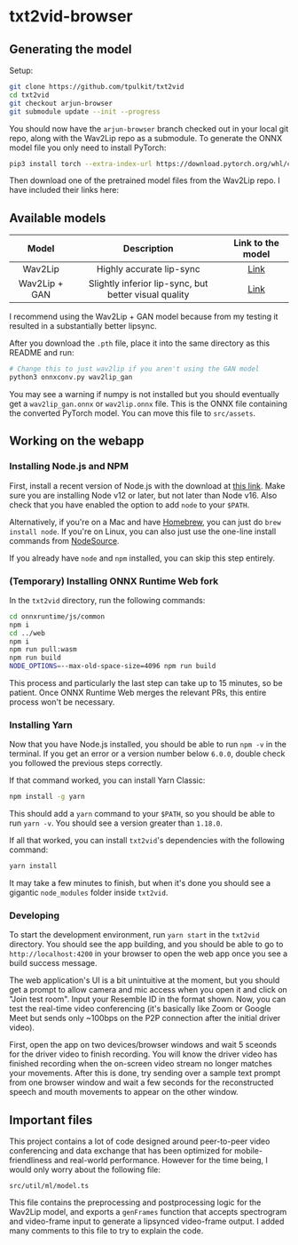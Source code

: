 # txt2vid-browser

## Generating the model

Setup:
```sh
git clone https://github.com/tpulkit/txt2vid
cd txt2vid
git checkout arjun-browser
git submodule update --init --progress
```

You should now have the `arjun-browser` branch checked out in your local git repo, along with the Wav2Lip repo as a submodule. To generate the ONNX model file you only need to install PyTorch:
```sh
pip3 install torch --extra-index-url https://download.pytorch.org/whl/cpu
```

Then download one of the pretrained model files from the Wav2Lip repo. I have included their links here:

Available models
----------
| Model  | Description |  Link to the model | 
| :-------------: | :---------------: | :---------------: |
| Wav2Lip  | Highly accurate lip-sync | [Link](https://iiitaphyd-my.sharepoint.com/:u:/g/personal/radrabha_m_research_iiit_ac_in/Eb3LEzbfuKlJiR600lQWRxgBIY27JZg80f7V9jtMfbNDaQ?e=TBFBVW)  |
| Wav2Lip + GAN  | Slightly inferior lip-sync, but better visual quality | [Link](https://iiitaphyd-my.sharepoint.com/:u:/g/personal/radrabha_m_research_iiit_ac_in/EdjI7bZlgApMqsVoEUUXpLsBxqXbn5z8VTmoxp55YNDcIA?e=n9ljGW) |

I recommend using the Wav2Lip + GAN model because from my testing it resulted in a substantially better lipsync.

After you download the `.pth` file, place it into the same directory as this README and run:

```sh
# Change this to just wav2lip if you aren't using the GAN model
python3 onnxconv.py wav2lip_gan
```

You may see a warning if numpy is not installed but you should eventually get a `wav2lip_gan.onnx` or `wav2lip.onnx` file. This is the ONNX file containing the converted PyTorch model. You can move this file to `src/assets`.


## Working on the webapp

### Installing Node.js and NPM

First, install a recent version of Node.js with the download at [this link](https://nodejs.org/en/download/). Make sure you are installing Node v12 or later, but not later than Node v16. Also check that you have enabled the option to add `node` to your `$PATH`.

Alternatively, if you're on a Mac and have [Homebrew](https://brew.sh), you can just do `brew install node`. If you're on Linux, you can also just use the one-line install commands from [NodeSource](https://github.com/nodesource/distributions).

If you already have `node` and `npm` installed, you can skip this step entirely.

### (Temporary) Installing ONNX Runtime Web fork

In the `txt2vid` directory, run the following commands:

```sh
cd onnxruntime/js/common
npm i
cd ../web
npm i
npm run pull:wasm
npm run build
NODE_OPTIONS=--max-old-space-size=4096 npm run build
```

This process and particularly the last step can take up to 15 minutes, so be patient. Once ONNX Runtime Web merges the relevant PRs, this entire process won't be necessary.

### Installing Yarn

Now that you have Node.js installed, you should be able to run `npm -v` in the terminal. If you get an error or a version number below `6.0.0`, double check you followed the previous steps correctly.

If that command worked, you can install Yarn Classic:
```sh
npm install -g yarn
```

This should add a `yarn` command to your `$PATH`, so you should be able to run `yarn -v`. You should see a version greater than `1.18.0`.

If all that worked, you can install `txt2vid`'s dependencies with the following command:
```sh
yarn install
```

It may take a few minutes to finish, but when it's done you should see a gigantic `node_modules` folder inside `txt2vid`.

### Developing

To start the development environment, run `yarn start` in the `txt2vid` directory. You should see the app building, and you should be able to go to `http://localhost:4200` in your browser to open the web app once you see a build success message.

The web application's UI is a bit unintuitive at the moment, but you should get a prompt to allow camera and mic access when you open it and click on "Join test room". Input your Resemble ID in the format shown. Now, you can test the real-time video conferencing (it's basically like Zoom or Google Meet but sends only ~100bps on the P2P connection after the initial driver video).

First, open the app on two devices/browser windows and wait 5 sceonds for the driver video to finish recording. You will know the driver video has finished recording when the on-screen video stream no longer matches your movements. After this is done, try sending over a sample text prompt from one browser window and wait a few seconds for the reconstructed speech and mouth movements to appear on the other window.

## Important files

This project contains a lot of code designed around peer-to-peer video conferencing and data exchange that has been optimized for mobile-friendliness and real-world performance. However for the time being, I would only worry about the following file:

```
src/util/ml/model.ts
```

This file contains the preprocessing and postprocessing logic for the Wav2Lip model, and exports a `genFrames` function that accepts spectrogram and video-frame input to generate a lipsynced video-frame output. I added many comments to this file to try to explain the code.

